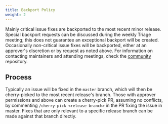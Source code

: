 ```yaml
---
title: Backport Policy
weight: 2
---
```


Mainly critical issue fixes are backported to the most recent minor release.
Special backport requests can be discussed during the weekly Triage meeting; this does not guarantee an exceptional backport will be created.
Occasionally non-critical issue fixes will be backported, either at an approver's discretion or by request as noted above.
For information on contacting maintainers and attending meetings, check the [community](https://github.com/operator-framework/community) repository.

## Process

Typically an issue will be fixed in the `master` branch, which will then be cherry-picked to the most recent release's branch.
Those with approver permissions and above can create a cherry-pick PR, assuming no conflicts, by commenting `/cherry-pick <release branch>`
in the PR fixing the issue in master. Fixes that are only relevant to a specific release branch can be made against
that branch directly.
